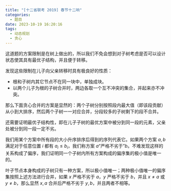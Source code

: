 ```yaml
---
title: "[十二省联考 2019] 春节十二响"
categories:
  - 题目
date: 2023-10-19 16:20:16
tags:
  - 动态规划
  - 贪心
---
```

这道题的方案限制是在树上做出的，所以我们不免会想到对子树考虑是否可以设计状态使其具有最优子结构，并且便于转移。

发现这些限制在儿子向父亲转移时具有极良好的性质：

- 根和子树内其它节点不在同一块中，单独成块。
- 以两个儿子为根的子树合并时，两边各取一个互不冲突的集合，并起来亦不冲突。

那么下面贪心合并的方案是显然的：两个子树分别按照段内最大值（即该段贡献）从小到大排序，然后两个子树一一对应合并，分段较多的子树剩下的段不合并。

还需要证明最优子结构性，即在儿子子树的最优方案中被分到同一段的元素，父亲处被分到同一段一定不劣。

我们用某个方案中所有段的大小升序排序后得到的序列代表它。如果两个方案 $a,b$ 满足对于任意位置 $i$ 都有 $a_i\le b_i$，我们称方案 $a$“严格不劣于”$b$。不难发现这样的关系构成了偏序，我们证明同一个子树内所有方案构成的偏序集的极小值是唯一的。

叶子节点本身构成的子树只有一种方案，所以极小值唯一；两种极小值唯一的偏序集按照上述方法进行合并，如果 $x$ 严格不劣于 $a$，$y$ 严格不劣于 $b$，并且 $x\not=a$ 或 $y\not=b$，那么显然 $x,a$ 合并后严格不劣于 $y,b$，并且两者不相等。